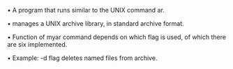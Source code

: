 •	A program that runs similar to the UNIX command ar.

•	manages a UNIX archive library, in standard archive format.

•	Function of myar command depends on which flag is used, of which there are six implemented. 

•	Example: -d flag deletes named files from archive. 
